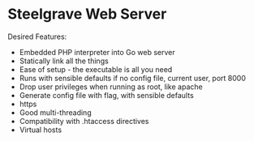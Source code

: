 # Steelgrave Web Server

Desired Features:

* Embedded PHP interpreter into Go web server
* Statically link all the things
* Ease of setup - the executable is all you need
* Runs with sensible defaults if no config file, current user, port 8000
* Drop user privileges when running as root, like apache
* Generate config file with flag, with sensible defaults
* https
* Good multi-threading
* Compatibility with .htaccess directives
* Virtual hosts

